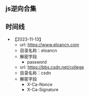 ## js逆向合集

## 时间线
- 【2023-11-13】
  - url: https://www.eloancn.com
  - 目录名称：eloancn
  - 解密字段
    - password
  - url: https://bbs.csdn.net/college
  - 目录名称：csdn
  - 解密字段
    - X-Ca-Nonce
    - X-Ca-Signature